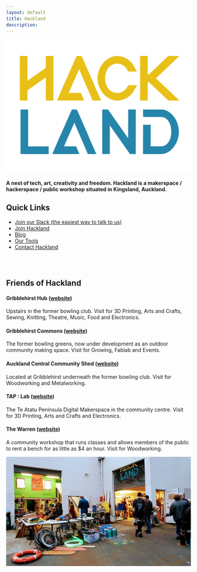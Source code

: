 ```yaml
---
layout: default
title: Hackland
description: 
---
```


<img class="big-image" src="/public/images/Hackland-2Lines.png"/>
<div>
<h4 class="tagline">A nest of tech, art, creativity and freedom. Hackland is a makerspace / hackerspace / public workshop situated in Kingsland, Auckland.</h4>
</div>

## Quick Links

+ [Join our Slack (the easiest way to talk to us)](https://join.slack.com/hakland/shared_invite/MTkwOTk4MDI5NjUwLTE0OTYzMDE0NDYtNGNmMDMxZGUxNw)
+ [Join Hackland](/join/)
+ [Blog](/blog/)
+ [Our Tools](/tools/)
+ [Contact Hackland](/contact/)

<br/><br/>

## Friends of Hackland

#### Gribblehirst Hub ([website](https://ghub.nz/))

Upstairs in the former bowling club. Visit for 3D Printing, Arts and Crafts, Sewing, Knitting, Theatre, Music, Food and Electronics.

#### Gribblehirst Commons ([website](https://ghub.nz/))

The former bowling greens, now under development as an outdoor community making space. Visit for Growing, Fablab and Events.

#### Auckland Central Community Shed ([website](https://www.facebook.com/accshed/))

Located at Gribblehirst underneath the former bowling club. Visit for Woodworking and Metalworking.

#### TAP : Lab ([website](http://www.taplab.nz/))

The Te Atatu Peninsula Digital Makerspace in the community centre. Visit for 3D Printing, Arts and Crafts and Electronics.

#### The Warren ([website](https://www.thewarren.nz/))

A community workshop that runs classes and allows members of the public to rent a bench for as little as $4 an hour. Visit for Woodworking.

![](/public/images/intro-bg.jpg)

